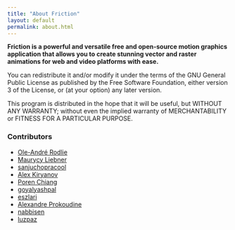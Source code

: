 ```yaml
---
title: "About Friction"
layout: default
permalink: about.html
---
```


**Friction is a powerful and versatile free and open-source motion graphics application that allows you to create stunning vector and raster animations for web and video platforms with ease.**

You can redistribute it and/or modify it under the terms of the GNU General Public License as published by the Free Software Foundation, either version 3 of the License, or (at your option) any later version.

This program is distributed in the hope that it will be useful, but WITHOUT ANY WARRANTY; without even the implied warranty of MERCHANTABILITY or FITNESS FOR A PARTICULAR PURPOSE.

### Contributors

* [Ole-André Rodlie](https://github.com/rodlie)
* [Maurycy Liebner](https://github.com/MaurycyLiebner)
* [sanjuchopracool](https://github.com/sanjuchopracool)
* [Alex Kiryanov](https://github.com/AlexKiryanov)
* [Poren Chiang](https://github.com/rschiang)
* [goyalyashpal](https://github.com/goyalyashpal)
* [eszlari](https://github.com/eszlari)
* [Alexandre Prokoudine](https://github.com/prokoudine)
* [nabbisen](https://github.com/nabbisen)
* [luzpaz](https://github.com/luzpaz)
